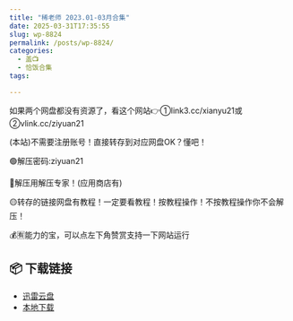 ```yaml
---
title: "稀老师 2023.01-03月合集"
date: 2025-03-31T17:35:55
slug: wp-8824
permalink: /posts/wp-8824/
categories:
  - 盖📺
  - 恰饭合集
tags:

---
```


如果两个网盘都没有资源了，看这个网站👉①link3.cc/xianyu21或②vlink.cc/ziyuan21

(本站)不需要注册账号！直接转存到对应网盘OK？懂吧！

🟢解压密码:ziyuan21

🔵解压用解压专家！(应用商店有)

🟡转存的链接网盘有教程！一定要看教程！按教程操作！不按教程操作你不会解压！

💰🈶能力的宝，可以点左下角赞赏支持一下网站运行

## 📦 下载链接
- [迅雷云盘](https://blziyuan21.com/pay-download/8824?key=118ac3a1d0&down_id=0)
- [本地下载](https://blziyuan21.com/pay-download/8824?key=118ac3a1d0&down_id=1)

